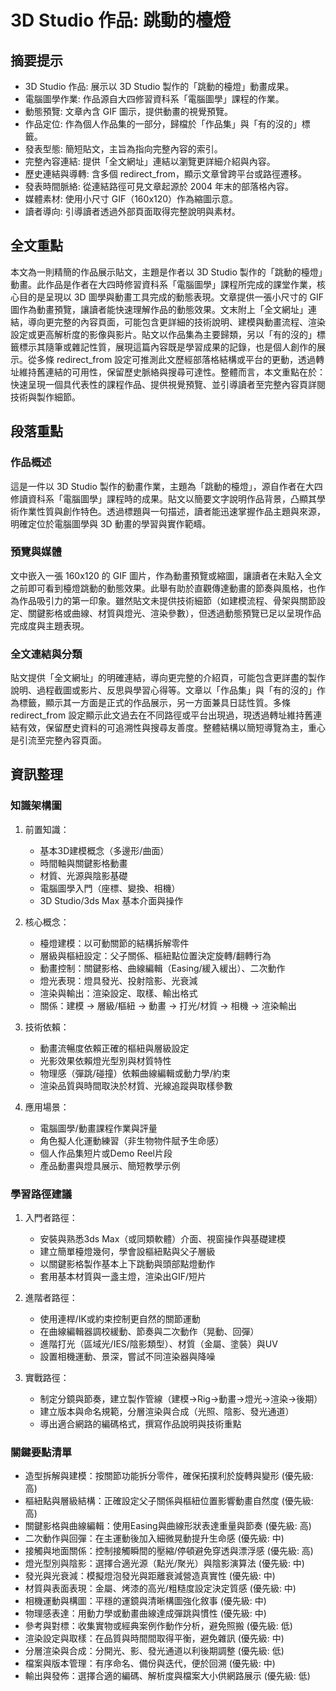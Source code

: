 # 3D Studio 作品: 跳動的檯燈

## 摘要提示
- 3D Studio 作品: 展示以 3D Studio 製作的「跳動的檯燈」動畫成果。
- 電腦圖學作業: 作品源自大四修習資科系「電腦圖學」課程的作業。
- 動態預覽: 文章內含 GIF 圖示，提供動畫的視覺預覽。
- 作品定位: 作為個人作品集的一部分，歸檔於「作品集」與「有的沒的」標籤。
- 發表型態: 簡短貼文，主旨為指向完整內容的索引。
- 完整內容連結: 提供「全文網址」連結以瀏覽更詳細介紹與內容。
- 歷史連結與導轉: 含多個 redirect_from，顯示文章曾跨平台或路徑遷移。
- 發表時間脈絡: 從連結路徑可見文章起源於 2004 年末的部落格內容。
- 媒體素材: 使用小尺寸 GIF（160x120）作為縮圖示意。
- 讀者導向: 引導讀者透過外部頁面取得完整說明與素材。

## 全文重點
本文為一則精簡的作品展示貼文，主題是作者以 3D Studio 製作的「跳動的檯燈」動畫。此作品是作者在大四時修習資科系「電腦圖學」課程所完成的課堂作業，核心目的是呈現以 3D 圖學與動畫工具完成的動態表現。文章提供一張小尺寸的 GIF 圖作為動畫預覽，讓讀者能快速理解作品的動態效果。文末附上「全文網址」連結，導向更完整的內容頁面，可能包含更詳細的技術說明、建模與動畫流程、渲染設定或更高解析度的影像與影片。貼文以作品集為主要歸類，另以「有的沒的」標籤標示其隨筆或雜記性質，展現這篇內容既是學習成果的記錄，也是個人創作的展示。從多條 redirect_from 設定可推測此文歷經部落格結構或平台的更動，透過轉址維持舊連結的可用性，保留歷史脈絡與搜尋可達性。整體而言，本文重點在於：快速呈現一個具代表性的課程作品、提供視覺預覽、並引導讀者至完整內容頁詳閱技術與製作細節。

## 段落重點
### 作品概述
這是一件以 3D Studio 製作的動畫作業，主題為「跳動的檯燈」，源自作者在大四修讀資科系「電腦圖學」課程時的成果。貼文以簡要文字說明作品背景，凸顯其學術作業性質與創作特色。透過標題與一句描述，讀者能迅速掌握作品主題與來源，明確定位於電腦圖學與 3D 動畫的學習與實作範疇。

### 預覽與媒體
文中嵌入一張 160x120 的 GIF 圖片，作為動畫預覽或縮圖，讓讀者在未點入全文之前即可看到檯燈跳動的動態效果。此舉有助於直觀傳達動畫的節奏與風格，也作為作品吸引力的第一印象。雖然貼文未提供技術細節（如建模流程、骨架與關節設定、關鍵影格或曲線、材質與燈光、渲染參數），但透過動態預覽已足以呈現作品完成度與主題表現。

### 全文連結與分類
貼文提供「全文網址」的明確連結，導向更完整的介紹頁，可能包含更詳盡的製作說明、過程截圖或影片、反思與學習心得等。文章以「作品集」與「有的沒的」作為標籤，顯示其一方面是正式的作品展示，另一方面兼具日誌性質。多條 redirect_from 設定顯示此文過去在不同路徑或平台出現過，現透過轉址維持舊連結有效，保留歷史資料的可追溯性與搜尋友善度。整體結構以簡短導覽為主，重心是引流至完整內容頁面。

## 資訊整理

### 知識架構圖
1. 前置知識：
   - 基本3D建模概念（多邊形/曲面）
   - 時間軸與關鍵影格動畫
   - 材質、光源與陰影基礎
   - 電腦圖學入門（座標、變換、相機）
   - 3D Studio/3ds Max 基本介面與操作

2. 核心概念：
   - 檯燈建模：以可動關節的結構拆解零件
   - 層級與樞紐設定：父子關係、樞紐點位置決定旋轉/翻轉行為
   - 動畫控制：關鍵影格、曲線編輯（Easing/緩入緩出）、二次動作
   - 燈光表現：燈具發光、投射陰影、光衰減
   - 渲染與輸出：渲染設定、取樣、輸出格式
   - 關係：建模 → 層級/樞紐 → 動畫 → 打光/材質 → 相機 → 渲染輸出

3. 技術依賴：
   - 動畫流暢度依賴正確的樞紐與層級設定
   - 光影效果依賴燈光型別與材質特性
   - 物理感（彈跳/碰撞）依賴曲線編輯或動力學/約束
   - 渲染品質與時間取決於材質、光線追蹤與取樣參數

4. 應用場景：
   - 電腦圖學/動畫課程作業與評量
   - 角色擬人化運動練習（非生物物件賦予生命感）
   - 個人作品集短片或Demo Reel片段
   - 產品動畫與燈具展示、簡短教學示例

### 學習路徑建議
1. 入門者路徑：
   - 安裝與熟悉3ds Max（或同類軟體）介面、視窗操作與基礎建模
   - 建立簡單檯燈幾何，學會設樞紐點與父子層級
   - 以關鍵影格製作基本上下跳動與頭部點燈動作
   - 套用基本材質與一盞主燈，渲染出GIF/短片

2. 進階者路徑：
   - 使用連桿/IK或約束控制更自然的關節運動
   - 在曲線編輯器調校緩動、節奏與二次動作（晃動、回彈）
   - 進階打光（區域光/IES/陰影類型）、材質（金屬、塗裝）與UV
   - 設置相機運動、景深，嘗試不同渲染器與降噪

3. 實戰路徑：
   - 制定分鏡與節奏，建立製作管線（建模→Rig→動畫→燈光→渲染→後期）
   - 建立版本與命名規範，分層渲染與合成（光照、陰影、發光通道）
   - 導出適合網路的編碼格式，撰寫作品說明與技術重點

### 關鍵要點清單
- 造型拆解與建模：按關節功能拆分零件，確保拓撲利於旋轉與變形 (優先級: 高)
- 樞紐點與層級結構：正確設定父子關係與樞紐位置影響動畫自然度 (優先級: 高)
- 關鍵影格與曲線編輯：使用Easing與曲線形狀表達重量與節奏 (優先級: 高)
- 二次動作與回彈：在主運動後加入細微晃動提升生命感 (優先級: 中)
- 接觸與地面關係：控制接觸瞬間的壓縮/停頓避免穿透與漂浮感 (優先級: 高)
- 燈光型別與陰影：選擇合適光源（點光/聚光）與陰影演算法 (優先級: 中)
- 發光與光衰減：模擬燈泡發光與距離衰減營造真實性 (優先級: 中)
- 材質與表面表現：金屬、烤漆的高光/粗糙度設定決定質感 (優先級: 中)
- 相機運動與構圖：平穩的運鏡與清晰構圖強化敘事 (優先級: 中)
- 物理感表達：用動力學或動畫曲線達成彈跳與慣性 (優先級: 中)
- 參考與對標：收集實物或經典案例作動作分析，避免照搬 (優先級: 低)
- 渲染設定與取樣：在品質與時間間取得平衡，避免雜訊 (優先級: 中)
- 分層渲染與合成：分開光、影、發光通道以利後期調整 (優先級: 低)
- 檔案與版本管理：有序命名、備份與迭代，便於回溯 (優先級: 中)
- 輸出與發佈：選擇合適的編碼、解析度與檔案大小供網路展示 (優先級: 低)
